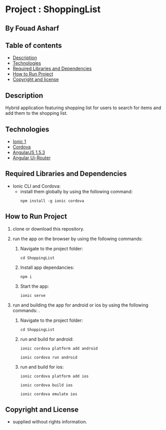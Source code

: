 # Project : ShoppingList
## By  Fouad Asharf

## Table of contents
- [Description](#description)
- [Technologies](#technologies)
- [Required Libraries and Dependencies](#required-libraries-and-dependencies)
- [How to Run Project](#how-to-run-project)
- [Copyright and license](#copyright-and-license)

## Description
Hybrid application featuring shopping list for users to search for items and add them to the shopping list.

## Technologies
* [Ionic 1](https://ionicframework.com/docs/v1/)
* [Cordova](https://cordova.apache.org/docs/en/latest/)
* [AngularJS 1.5.3](https://code.angularjs.org/1.5.3/docs/guide)
* [Angular Ui-Router](https://ui-router.github.io/ng1/)



## Required Libraries and Dependencies
* Ionic CLI and Cordova:
     * install them globally by using the following command:
       ```
       npm install -g ionic cordova
       ```
## How to Run Project

1. clone or download this repository.

2. run the app on the browser by using the following commands:
      1. Navigate to the project folder:
          ```
          cd ShoppingList
          ```
      2. Install app dependancies:
          ```
          npm i
          ```
      3. Start the app:
          ```
          ionic serve
          ```
      
 4. run and building the app for android or ios by using the following commands:
 .
      1. Navigate to the project folder:
          ```
          cd ShoppingList
          ```
      2. run and build for android:
          ```
          ionic cordova platform add android
          ```
          ```
          ionic cordova run android
          ```
      3. run and build for ios:
          ```
          ionic cordova platform add ios
          ```
          ```
          ionic cordova build ios
          ```
          ```
          ionic cordova emulate ios
          ```


## Copyright and License
- supplied without rights information.
